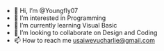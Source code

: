 - 👋 Hi, I’m @Youngfly07
- 👀 I’m interested in Programming 
- 🌱 I’m currently learning Visual Basic
- 💞️ I’m looking to collaborate on Design and Coding 
- 📫 How to reach me usaiwevucharlie@gmail.com

<!---
Youngfly07/Youngfly07 is a ✨ special ✨ repository because its `README.md` (this file) appears on your GitHub profile.
You can click the Preview link to take a look at your changes.
--->
